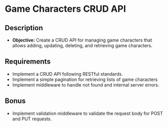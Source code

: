 # Game Characters CRUD API

## Description

- **Objective:** Create a CRUD API for managing game characters that allows adding, updating, deleting, and retrieving game characters.

## Requirements

- Implement a CRUD API following RESTful standards.
- Implement a simple pagination for retrieving lists of game characters
- Implement middleware to handle not found and internal server errors.

## Bonus

- Implement validation middleware to validate the request body for POST and PUT requests.
